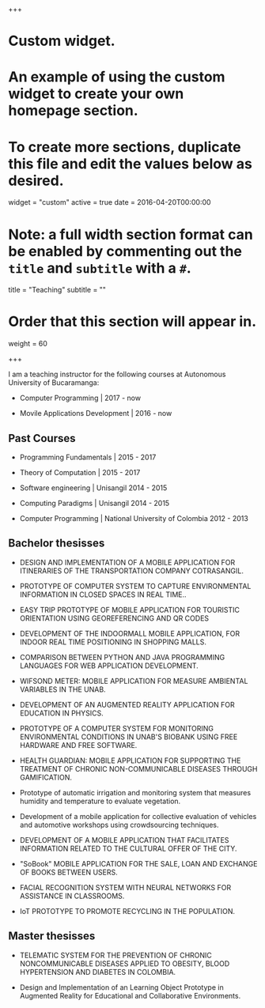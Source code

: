+++
# Custom widget.
# An example of using the custom widget to create your own homepage section.
# To create more sections, duplicate this file and edit the values below as desired.
widget = "custom"
active = true
date = 2016-04-20T00:00:00

# Note: a full width section format can be enabled by commenting out the `title` and `subtitle` with a `#`.
title = "Teaching"
subtitle = ""

# Order that this section will appear in.
weight = 60

+++

I am a teaching instructor for the following courses at Autonomous University of Bucaramanga:

<ul class="ul-edu fa-ul">
  <li>
    <i class="fa-li fa fa-comments"></i>
    <div class="description">
      <p class="course">Computer Programming | 2017 - now</p>
    </div>
  </li>
  <li>
    <i class="fa-li fa fa-comments"></i>
    <div class="description">
      <p class="course">Movile Applications Development | 2016 - now</p>
    </div>
  </li>
  </ul>
  
  ## Past Courses
  <ul class="ul-edu fa-ul">
  <li>
    <i class="fa-li fa fa-comments"></i>
    <div class="description">
      <p class="course">Programming Fundamentals | 2015 - 2017</p>
    </div>
  </li>
  
  <li>
    <i class="fa-li fa fa-comments"></i>
    <div class="description">
      <p class="course">Theory of Computation | 2015 - 2017</p>
    </div>
  </li>
  <li>
    <i class="fa-li fa fa-comments"></i>
    <div class="description">
      <p class="course">Software engineering | Unisangil 2014 - 2015</p>
    </div>
  </li>
  <li>
    <i class="fa-li fa fa-comments"></i>
    <div class="description">
      <p class="course">Computing Paradigms | Unisangil 2014 - 2015</p>
    </div>
  </li>
  <li>
    <i class="fa-li fa fa-comments"></i>
    <div class="description">
      <p class="course">Computer Programming | National University of Colombia 2012 - 2013</p>
    </div>
  </li>
  
</ul>

## Bachelor thesisses

<ul class="ul-edu fa-ul">
  <li>
    <i class="fa-li fa fa-book"></i>
    <div class="description">
      <p class="course">DESIGN AND IMPLEMENTATION OF A MOBILE APPLICATION FOR ITINERARIES OF THE TRANSPORTATION COMPANY COTRASANGIL.</p>
    </div>
  </li>
  <li>
    <i class="fa-li fa fa-book"></i>
    <div class="description">
      <p class="course">PROTOTYPE OF COMPUTER SYSTEM TO CAPTURE ENVIRONMENTAL INFORMATION IN CLOSED SPACES IN REAL TIME..</p>
    </div>
  </li>
  <li>
    <i class="fa-li fa fa-book"></i>
    <div class="description">
      <p class="course">EASY TRIP PROTOTYPE OF MOBILE APPLICATION FOR TOURISTIC ORIENTATION USING GEOREFERENCING AND QR CODES</p>
    </div>
  </li>
  <li>
    <i class="fa-li fa fa-book"></i>
    <div class="description">
      <p class="course">DEVELOPMENT OF THE INDOORMALL MOBILE APPLICATION, FOR INDOOR REAL TIME POSITIONING IN SHOPPING MALLS.</p>
    </div>
  </li>
  <li>
    <i class="fa-li fa fa-book"></i>
    <div class="description">
      <p class="course">COMPARISON BETWEEN PYTHON AND JAVA PROGRAMMING LANGUAGES FOR WEB APPLICATION DEVELOPMENT.</p>
    </div>
  </li>
  <li>
    <i class="fa-li fa fa-book"></i>
    <div class="description">
      <p class="course">WIFSOND METER: MOBILE APPLICATION FOR MEASURE AMBIENTAL VARIABLES IN THE UNAB.</p>
    </div>
  </li>
  <li>
    <i class="fa-li fa fa-book"></i>
    <div class="description">
      <p class="course">DEVELOPMENT OF AN AUGMENTED REALITY APPLICATION FOR EDUCATION IN PHYSICS.</p>
    </div>
  </li>
  <li>
    <i class="fa-li fa fa-book"></i>
    <div class="description">
      <p class="course">PROTOTYPE OF A COMPUTER SYSTEM FOR MONITORING ENVIRONMENTAL CONDITIONS IN UNAB'S BIOBANK USING FREE HARDWARE AND FREE SOFTWARE.</p>
    </div>
  </li>
  <li>
    <i class="fa-li fa fa-book"></i>
    <div class="description">
      <p class="course">HEALTH GUARDIAN: MOBILE APPLICATION FOR SUPPORTING THE TREATMENT OF CHRONIC NON-COMMUNICABLE DISEASES THROUGH GAMIFICATION.</p>
    </div>
  </li>
  <li>
    <i class="fa-li fa fa-book"></i>
    <div class="description">
      <p class="course">Prototype of automatic irrigation and monitoring system that measures humidity and temperature to evaluate vegetation.</p>
    </div>
  </li>
  <li>
    <i class="fa-li fa fa-book"></i>
    <div class="description">
      <p class="course">Development of a mobile application for collective evaluation of vehicles and automotive workshops using crowdsourcing techniques.</p>
    </div>
  </li>
  <li>
    <i class="fa-li fa fa-book"></i>
    <div class="description">
      <p class="course">DEVELOPMENT OF A MOBILE APPLICATION THAT FACILITATES INFORMATION RELATED TO THE CULTURAL OFFER OF THE CITY.</p>
    </div>
  </li>
  <li>
    <i class="fa-li fa fa-book"></i>
    <div class="description">
      <p class="course">"SoBook" MOBILE APPLICATION FOR THE SALE, LOAN AND EXCHANGE OF BOOKS BETWEEN USERS.</p>
    </div>
  </li>
  <li>
    <i class="fa-li fa fa-book"></i>
    <div class="description">
      <p class="course">FACIAL RECOGNITION SYSTEM WITH NEURAL NETWORKS FOR ASSISTANCE IN CLASSROOMS.</p>
    </div>
  </li>
  <li>
    <i class="fa-li fa fa-book"></i>
    <div class="description">
      <p class="course">IoT PROTOTYPE TO PROMOTE RECYCLING IN THE POPULATION.</p>
    </div>
  </li>
</ul>


## Master thesisses

<ul class="ul-edu fa-ul">
  <li>
    <i class="fa-li fa fa-book"></i>
    <div class="description">
      <p class="course">TELEMATIC SYSTEM FOR THE PREVENTION OF CHRONIC NONCOMMUNICABLE DISEASES APPLIED TO OBESITY, BLOOD HYPERTENSION AND DIABETES IN COLOMBIA.</p>
    </div>
  </li>
  <li>
    <i class="fa-li fa fa-book"></i>
    <div class="description">
      <p class="course">Design and Implementation of an Learning Object Prototype in Augmented Reality for Educational and Collaborative Environments.</p>
    </div>
  </li>
  
  
</ul>
